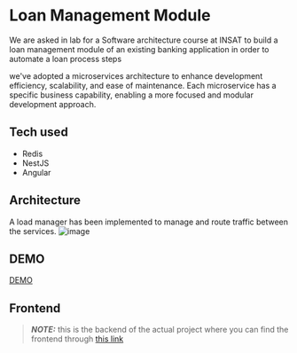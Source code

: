 # Loan Management Module

We are  asked in lab for a Software architecture course at INSAT to build a loan management module of an existing banking application in order to automate a loan process steps

we've adopted a microservices architecture to enhance development efficiency, scalability, and ease of maintenance. 
Each microservice has a specific business capability, enabling a more focused and modular development approach.

## Tech used
  - Redis
  - NestJS 
  - Angular

## Architecture
A load manager has been implemented to manage and route traffic between the services.
![image](https://github.com/SoulaimakH/loan-management-module-ArchLog-/assets/73546882/c81f7cc4-bd8d-47fc-9a68-858cf1d25d8a)

## DEMO
[DEMO](https://clipchamp.com/watch/LAd2Y5ot6pP?utm_source=share&utm_medium=social&utm_campaign=watch)

## Frontend
> **_NOTE:_**  this is the backend of the actual project where you can find the frontend through [this link](https://github.com/SoulaimakH/loan-management-frontend)

